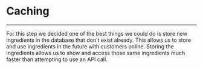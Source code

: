 # Caching
---

For this step we decided one of the best things we could do is store new ingredients
in the database that don't exist already. This allows us to store and use ingredients
in the future with customers online. Storing the ingredients allows us to show and
access those same ingredients much faster than attempting to use an API call.

